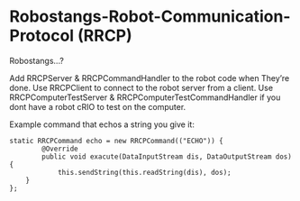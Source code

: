 Robostangs-Robot-Communication-Protocol (RRCP)
=======================================

Robostangs...?

Add RRCPServer & RRCPCommandHandler to the robot code when They’re done.
Use RRCPClient to connect to the robot server from a client.
Use RRCPComputerTestServer & RRCPComputerTestCommandHandler if you dont have a robot cRIO to test on the computer.

Example command that echos a string you give it:
```
static RRCPCommand echo = new RRCPCommand(("ECHO")) {
        @Override
        public void exacute(DataInputStream dis, DataOutputStream dos) {
            this.sendString(this.readString(dis), dos);
    }
};
```
